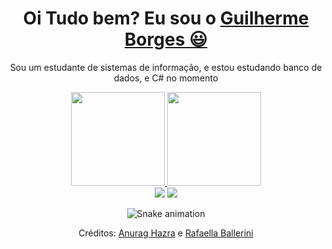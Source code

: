 <div>
  
  <h1 align="center">
    Oi Tudo bem? Eu sou o 
    <a href="https://www.linkedin.com/in/guilherme-borges-jr-258145230/">Guilherme Borges 😃️</a>
  </h1>
  
  <p align="center">
    Sou um estudante de sistemas de informação, e estou estudando banco de dados, e C# no momento
   
  </p>
  
  <p align="center">
    
  </p>
  
</div>

<div align="center">
  <a href="https://github.com/Gui375">
    <img height="150em" src="https://github-readme-stats.vercel.app/api?username=Gui375&count_private=true&include_all_commits=true&show_icons=true&theme=dracula&hide_border=false&show_owner=true"/>
    <img height="150em" src="https://github-readme-stats.vercel.app/api/top-langs/?username=Gui375&theme=dracula&hide_border=false&&layout=compact"/>
  </a>
</div>



<div align="center">
  <a href="https://www.linkedin.com/in/guilherme-borges-jr-258145230/" target="_blank"><img src="https://img.shields.io/badge/-LinkedIn-%230077B5?style=for-the-badge&logo=linkedin&logoColor=white" target="_blank"></a> 
  <a href="guilherme.pinheiro.2c@gmail.com"><img src="https://img.shields.io/badge/-Gmail-%23333?style=for-the-badge&logo=gmail&logoColor=white" target="_blank"></a>
</div>

<div align="center">

  ![Snake animation](https://github.com/danielbped/danielbped/blob/output/github-contribution-grid-snake.svg)
  
</div>

<div align="center">
  <p>Créditos: <a href="https://github.com/anuraghazra/github-readme-stats">Anurag Hazra</a> e <a href="https://github.com/rafaballerini">Rafaella Ballerini</a></p>
</div>
